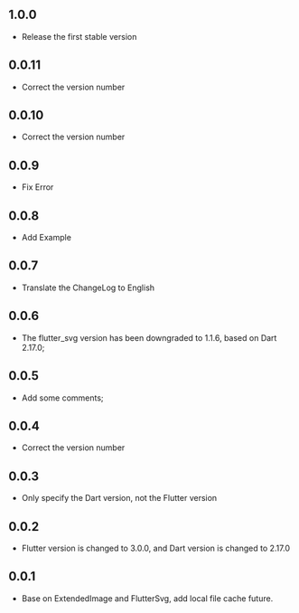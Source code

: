 ## 1.0.0

* Release the first stable version


## 0.0.11

* Correct the version number


## 0.0.10

* Correct the version number


## 0.0.9

* Fix Error


## 0.0.8

* Add Example


## 0.0.7

* Translate the ChangeLog to English


## 0.0.6

* The flutter_svg version has been downgraded to 1.1.6, based on Dart 2.17.0;


## 0.0.5

* Add some comments;


## 0.0.4

* Correct the version number


## 0.0.3

* Only specify the Dart version, not the Flutter version


## 0.0.2

* Flutter version is changed to 3.0.0, and Dart version is changed to 2.17.0


## 0.0.1

* Base on ExtendedImage and FlutterSvg, add local file cache future.

